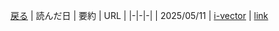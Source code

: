 [戻る](../README.md)
| 読んだ日 | 要約 | URL |
|-|-|-|
| 2025/05/11 | [i-vector](src/i-vector.md) | [link](https://ieeexplore.ieee.org/stamp/stamp.jsp?tp=&arnumber=5545402)